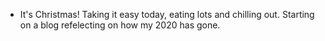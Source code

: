 ---
---

- It's Christmas! Taking it easy today, eating lots and chilling out. Starting on a blog refelecting on how my 2020 has gone.
